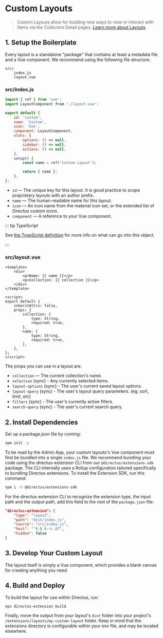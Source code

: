 # Custom Layouts <small></small>

> Custom Layouts allow for building new ways to view or interact with Items via the Collection Detail pages.
> [Learn more about Layouts](/getting-started/glossary/#layouts).

## 1. Setup the Boilerplate

Every layout is a standalone "package" that contains at least a metadata file and a Vue component. We recommend using
the following file structure:

```
src/
	index.js
	layout.vue
```

### src/index.js

```js
import { ref } from 'vue';
import LayoutComponent from './layout.vue';

export default {
	id: 'custom',
	name: 'Custom',
	icon: 'box',
	component: LayoutComponent,
	slots: {
		options: () => null,
		sidebar: () => null,
		actions: () => null,
	},
	setup() {
		const name = ref('Custom Layout');

		return { name };
	},
};
```

- `id` — The unique key for this layout. It is good practice to scope proprietary layouts with an author prefix.
- `name` — The human-readable name for this layout.
- `icon` — An icon name from the material icon set, or the extended list of Directus custom icons.
- `component` — A reference to your Vue component.

::: tip TypeScript

See
[the TypeScript definition](https://github.com/directus/directus/blob/20355fee5eba514dd75565f60269311187010c66/app/src/layouts/types.ts#L4-L9)
for more info on what can go into this object.

:::

### src/layout.vue

```vue
<template>
	<div>
		<p>Name: {{ name }}</p>
		<p>Collection: {{ collection }}</p>
	</div>
</template>

<script>
export default {
	inheritAttrs: false,
	props: {
		collection: {
			type: String,
			required: true,
		},
		name: {
			type: String,
			required: true,
		},
	},
};
</script>
```

The props you can use in a layout are:

- `collection` — The current collection's name.
- `selection` (sync) - Any currently selected items.
- `layout-options` (sync) - The user's current saved layout options.
- `layout-query` (sync) - The user's layout query parameters. (eg: sort, limit, etc)
- `filters` (sync) - The user's currently active filters.
- `search-query` (sync) - The user's current search query.

## 2. Install Dependencies

Set up a package.json file by running:

```bash
npm init -y
```

To be read by the Admin App, your custom layouts's Vue component must first be bundled into a single `index.js` file. We
recommend bundling your code using the directus-extension CLI from our `@directus/extensions-sdk` package. The CLI
internally uses a Rollup configuration tailored specifically to bundling Directus extensions. To install the Extension
SDK, run this command:

```bash
npm i -D @directus/extensions-sdk
```

For the directus-extension CLI to recognize the extension type, the input path and the output path, add this field to
the root of the `package.json` file:

```json
"directus:extension": {
	"type": "layout",
	"path": "dist/index.js",
	"source": "src/index.js",
	"host": "^9.0.0-rc.87",
	"hidden": false
}
```

## 3. Develop Your Custom Layout

The layout itself is simply a Vue component, which provides a blank canvas for creating anything you need.

## 4. Build and Deploy

To build the layout for use within Directus, run:

```bash
npx directus-extension build
```

Finally, move the output from your layout's `dist` folder into your project's `/extensions/layouts/my-custom-layout`
folder. Keep in mind that the extensions directory is configurable within your env file, and may be located elsewhere.
